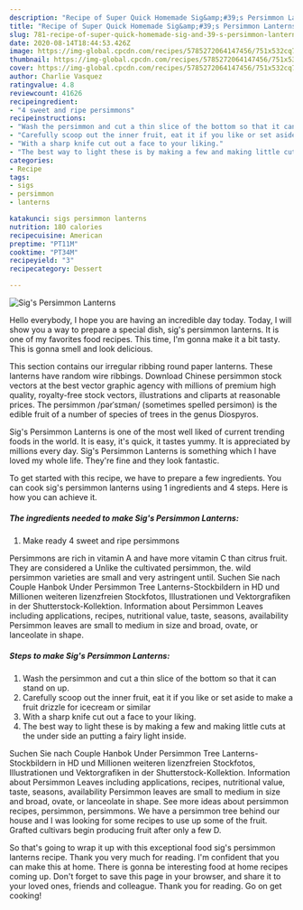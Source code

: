 ```yaml
---
description: "Recipe of Super Quick Homemade Sig&amp;#39;s Persimmon Lanterns"
title: "Recipe of Super Quick Homemade Sig&amp;#39;s Persimmon Lanterns"
slug: 781-recipe-of-super-quick-homemade-sig-and-39-s-persimmon-lanterns
date: 2020-08-14T18:44:53.426Z
image: https://img-global.cpcdn.com/recipes/5785272064147456/751x532cq70/sigs-persimmon-lanterns-recipe-main-photo.jpg
thumbnail: https://img-global.cpcdn.com/recipes/5785272064147456/751x532cq70/sigs-persimmon-lanterns-recipe-main-photo.jpg
cover: https://img-global.cpcdn.com/recipes/5785272064147456/751x532cq70/sigs-persimmon-lanterns-recipe-main-photo.jpg
author: Charlie Vasquez
ratingvalue: 4.8
reviewcount: 41626
recipeingredient:
- "4 sweet and ripe persimmons"
recipeinstructions:
- "Wash the persimmon and cut a thin slice of the bottom so that it can stand on up."
- "Carefully scoop out the inner fruit, eat it if you like or set aside to make a fruit drizzle for icecream or similar"
- "With a sharp knife cut out a face to your liking."
- "The best way to light these is by making a few and making little cuts at the under side an putting a fairy light inside."
categories:
- Recipe
tags:
- sigs
- persimmon
- lanterns

katakunci: sigs persimmon lanterns 
nutrition: 180 calories
recipecuisine: American
preptime: "PT11M"
cooktime: "PT34M"
recipeyield: "3"
recipecategory: Dessert

---
```



![Sig&#39;s Persimmon Lanterns](https://img-global.cpcdn.com/recipes/5785272064147456/751x532cq70/sigs-persimmon-lanterns-recipe-main-photo.jpg)

Hello everybody, I hope you are having an incredible day today. Today, I will show you a way to prepare a special dish, sig&#39;s persimmon lanterns. It is one of my favorites food recipes. This time, I'm gonna make it a bit tasty. This is gonna smell and look delicious.

This section contains our irregular ribbing round paper lanterns. These lanterns have random wire ribbings. Download Chinese persimmon stock vectors at the best vector graphic agency with millions of premium high quality, royalty-free stock vectors, illustrations and cliparts at reasonable prices. The persimmon /pərˈsɪmən/ (sometimes spelled persimon) is the edible fruit of a number of species of trees in the genus Diospyros.

Sig&#39;s Persimmon Lanterns is one of the most well liked of current trending foods in the world. It is easy, it's quick, it tastes yummy. It is appreciated by millions every day. Sig&#39;s Persimmon Lanterns is something which I have loved my whole life. They're fine and they look fantastic.


To get started with this recipe, we have to prepare a few ingredients. You can cook sig&#39;s persimmon lanterns using 1 ingredients and 4 steps. Here is how you can achieve it.

<!--inarticleads1-->

##### The ingredients needed to make Sig&#39;s Persimmon Lanterns:

1. Make ready 4 sweet and ripe persimmons


Persimmons are rich in vitamin A and have more vitamin C than citrus fruit. They are considered a Unlike the cultivated persimmon, the. wild persimmon varieties are small and very astringent until. Suchen Sie nach Couple Hanbok Under Persimmon Tree Lanterns-Stockbildern in HD und Millionen weiteren lizenzfreien Stockfotos, Illustrationen und Vektorgrafiken in der Shutterstock-Kollektion. Information about Persimmon Leaves including applications, recipes, nutritional value, taste, seasons, availability Persimmon leaves are small to medium in size and broad, ovate, or lanceolate in shape. 

<!--inarticleads2-->

##### Steps to make Sig&#39;s Persimmon Lanterns:

1. Wash the persimmon and cut a thin slice of the bottom so that it can stand on up.
1. Carefully scoop out the inner fruit, eat it if you like or set aside to make a fruit drizzle for icecream or similar
1. With a sharp knife cut out a face to your liking.
1. The best way to light these is by making a few and making little cuts at the under side an putting a fairy light inside.


Suchen Sie nach Couple Hanbok Under Persimmon Tree Lanterns-Stockbildern in HD und Millionen weiteren lizenzfreien Stockfotos, Illustrationen und Vektorgrafiken in der Shutterstock-Kollektion. Information about Persimmon Leaves including applications, recipes, nutritional value, taste, seasons, availability Persimmon leaves are small to medium in size and broad, ovate, or lanceolate in shape. See more ideas about persimmon recipes, persimmon, persimmons. We have a persimmon tree behind our house and I was looking for some recipes to use up some of the fruit. Grafted cultivars begin producing fruit after only a few D. 

So that's going to wrap it up with this exceptional food sig&#39;s persimmon lanterns recipe. Thank you very much for reading. I'm confident that you can make this at home. There is gonna be interesting food at home recipes coming up. Don't forget to save this page in your browser, and share it to your loved ones, friends and colleague. Thank you for reading. Go on get cooking!
